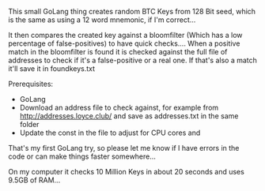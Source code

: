 This small GoLang thing creates random BTC Keys from 128 Bit seed, which is the same as using a 12 word mnemonic, if I'm correct...

It then compares the created key against a bloomfilter (Which has a low percentage of false-positives) to have quick checks....
When a positive match in the bloomfilter is found it is checked against the full file of addresses to check if it's a false-positive or a real one.
If that's also a match it'll save it in foundkeys.txt

Prerequisites:
- GoLang
- Download an address file to check against, for example from http://addresses.loyce.club/ and save as addresses.txt in the same folder
- Update the const in the file to adjust for CPU cores and

That's my first GoLang try, so please let me know if I have errors in the code or can make things faster somewhere...

On my computer it checks 10 Million Keys in about 20 seconds and uses 9.5GB of RAM...
